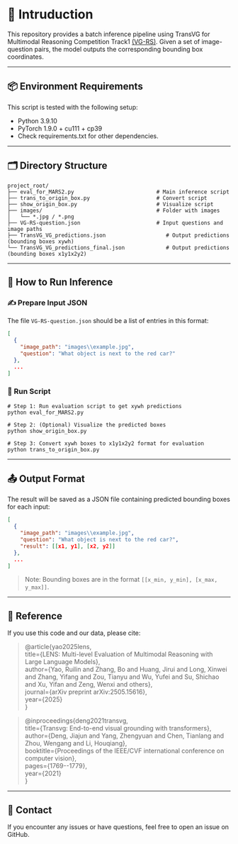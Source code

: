 # 🧭 Intruduction

This repository provides a batch inference pipeline using TransVG for Multimodal Reasoning Competition Track1 [(VG-RS)](https://eval.ai/web/challenges/challenge-page/2552/overview). Given a set of image-question pairs, the model outputs the corresponding bounding box coordinates.

---

## 📦 Environment Requirements

This script is tested with the following setup:

- Python 3.9.10
- PyTorch 1.9.0 + cu111 + cp39
- Check requirements.txt for other dependencies.

---

## 🗂 Directory Structure

```
project_root/
├── eval_for_MARS2.py                          # Main inference script
├── trans_to_origin_box.py                     # Convert script
├── show_origin_box.py                         # Visualize script
├── images/                                    # Folder with images
│   └── *.jpg / *.png
├── VG-RS-question.json                        # Input questions and image paths
├── TransVG_VG_predictions.json                   # Output predictions (bounding boxes xywh)
└── TransVG_VG_predictions_final.json             # Output predictions (bounding boxes x1y1x2y2)
```

---
## 🧪 How to Run Inference

### ✍️ Prepare Input JSON

The file `VG-RS-question.json` should be a list of entries in this format:

```json
[
  {
    "image_path": "images\\example.jpg",
    "question": "What object is next to the red car?"
  },
  ...
]
```

### 🚀 Run Script

```
# Step 1: Run evaluation script to get xywh predictions
python eval_for_MARS2.py

# Step 2: (Optional) Visualize the predicted boxes
python show_origin_box.py

# Step 3: Convert xywh boxes to x1y1x2y2 format for evaluation
python trans_to_origin_box.py
```

---

## 📤 Output Format

The result will be saved as a JSON file containing predicted bounding boxes for each input:

```json
[
  {
    "image_path": "images\\example.jpg",
    "question": "What object is next to the red car?",
    "result": [[x1, y1], [x2, y2]]
  },
  ...
]
```

> Note: Bounding boxes are in the format `[[x_min, y_min], [x_max, y_max]]`.

---

## 📝 Reference

If you use this code and our data, please cite:
> @article{yao2025lens,  
> title={LENS: Multi-level Evaluation of Multimodal Reasoning with Large Language Models},  
> author={Yao, Ruilin and Zhang, Bo and Huang, Jirui and Long, Xinwei and Zhang, Yifang and Zou, Tianyu and Wu, Yufei and Su, Shichao and Xu, Yifan and Zeng, Wenxi and others},  
> journal={arXiv preprint arXiv:2505.15616},  
> year={2025}  
> }

> @inproceedings{deng2021transvg,   
> title={Transvg: End-to-end visual grounding with transformers},   
> author={Deng, Jiajun and Yang, Zhengyuan and Chen, Tianlang and Zhou, Wengang and Li, Houqiang},  
> booktitle={Proceedings of the IEEE/CVF international conference on computer vision},  
> pages={1769--1779},   
> year={2021}   
> }

---

## 💬 Contact

If you encounter any issues or have questions, feel free to open an issue on GitHub.